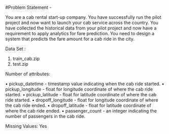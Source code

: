 #Problem Statement -

You are a cab rental start-up company. You have successfully run the pilot project and now want to launch your cab service across the country. You have collected the historical data from your pilot project and now have a requirement to apply analytics for fare prediction. You need to design a system that predicts the fare amount for a cab ride in the city.

Data Set :

1)	train_cab.zip
2)	test.zip

Number of attributes:

•	pickup_datetime - timestamp value indicating when the cab ride started.
•	pickup_longitude - float for longitude coordinate of where the cab ride started.
•	pickup_latitude - float for latitude coordinate of where the cab ride started.
•	dropoff_longitude - float for longitude coordinate of where the cab ride ended.
•	dropoff_latitude - float for latitude coordinate of where the cab ride ended.
•	passenger_count - an integer indicating the number of passengers in the cab ride.

Missing Values: Yes
